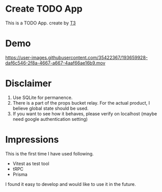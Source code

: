 # Create TODO App

This is a TODO App.
create by [T3](https://github.com/t3-oss/create-t3-app)

# Demo



https://user-images.githubusercontent.com/35422367/193659928-daf6c546-2f8a-4667-a667-4aaf66ae16b9.mov



# Disclaimer

1. Use SQLite for permanence.
2. There is a part of the props bucket relay. For the actual product, I believe global state should be used.
3. If you want to see how it behaves, please verify on localhost (maybe need google authentication setting)

# Impressions

This is the first time I have used following.

- Vitest as test tool
- tRPC
- Prisma

I found it easy to develop and would like to use it in the future.
